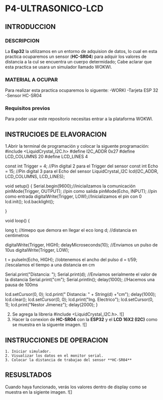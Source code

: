 # P4-ULTRASONICO-LCD
## INTRODUCCION
### DESCRIPCION 
La **Esp32** la utilizamos en un entorno de adquision de datos, lo cual en esta practica ocuparemos un sensor (**HC-SR04**) para adquir los valores de distancia a la cul se encuentra un cuerpo determidado; Cabe aclarar que esta practica se usara un simulador llamado WOKWI.
### MATERIAL A OCUPAR
Para realizar esta practica ocuparemos lo siguente:
-WORKI
-Tarjeta ESP 32
-Sensor HC-SR04
### Requisitos previos
Para poder usar este repositorio necesitas entrar a la plataforma WOKWI.
## INSTRUCIOES DE ELAVORACION 
1.Abrir la terminal de programación y colocar la siguente programación:
#include <LiquidCrystal_I2C.h>
#define I2C_ADDR    0x27
#define LCD_COLUMNS 20
#define LCD_LINES   4

const int Trigger = 4;   //Pin digital 2 para el Trigger del sensor
const int Echo = 15;   //Pin digital 3 para el Echo del sensor
LiquidCrystal_I2C lcd(I2C_ADDR, LCD_COLUMNS, LCD_LINES);

void setup() {
  Serial.begin(9600);//iniciailzamos la comunicación
  pinMode(Trigger, OUTPUT); //pin como salida
  pinMode(Echo, INPUT);  //pin como entrada
  digitalWrite(Trigger, LOW);//Inicializamos el pin con 0
  lcd.init();
  lcd.backlight();

}

void loop()
{

  long t; //timepo que demora en llegar el eco
  long d; //distancia en centimetros

  digitalWrite(Trigger, HIGH);
  delayMicroseconds(10);          //Enviamos un pulso de 10us
  digitalWrite(Trigger, LOW);
  
  t = pulseIn(Echo, HIGH); //obtenemos el ancho del pulso
  d = t/59;             //escalamos el tiempo a una distancia en cm
  
  Serial.print("Distancia: ");
  Serial.print(d);      //Enviamos serialmente el valor de la distancia
  Serial.print("cm");
  Serial.println();
  delay(1000);          //Hacemos una pausa de 100ms

  lcd.setCursor(0, 0);
  lcd.print("  Distancia: " + String(d) +"cm");
  delay(1000);
  lcd.clear();
  lcd.setCursor(0, 0);
  lcd.print("Ing. Electrico");
  lcd.setCursor(0, 1);
  lcd.print("Nestor Jimenez");
  delay(2000);
}

2. Se agrega la libreria #include <LiquidCrystal_I2C.h>.
![]
3. Hacer la conexion de **HC-SR04** con la **ESP32** y el **LCD 16X2 (I2C)** como se muestra en la siguente imagen.
![]
## INSTRUCCIONES DE OPERACION 

    1. Iniciar simulador.
    2. Visualizar los datos en el monitor serial.
    3. Colocar la distancia de trabajao del sensor **HC-SR04**
## RESUSLTADOS
Cuando haya funcionado, verás los valores dentro de display como se muestra en la sigiente imagen.
![]
